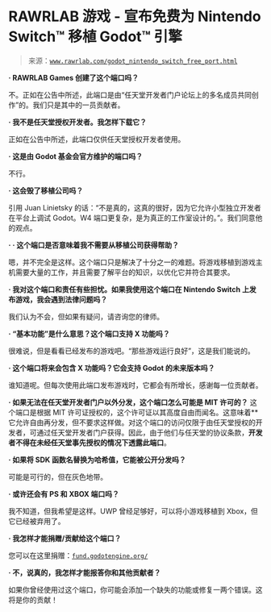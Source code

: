 <!--yml

category: 未分类

date: 2024-05-27 15:03:29

-->

# RAWRLAB 游戏 - 宣布免费为 Nintendo Switch™ 移植 Godot™ 引擎

> 来源：[`www.rawrlab.com/godot_nintendo_switch_free_port.html`](https://www.rawrlab.com/godot_nintendo_switch_free_port.html)

**· RAWRLAB Games 创建了这个端口吗？**

不。正如在公告中所述，此端口是由“任天堂开发者门户论坛上的多名成员共同创作”的。我们只是其中的一员贡献者。

**· 我不是任天堂授权开发者。我怎样下载它？**

正如在公告中所述，此端口仅供任天堂授权开发者使用。

**· 这是由 Godot 基金会官方维护的端口吗？**

不行。

**· 这会毁了移植公司吗？**

引用 Juan Linietsky 的话：“不是真的，这真的很好，因为它允许小型独立开发者在平台上调试 Godot。W4 端口更复杂，是为真正的工作室设计的。”。我们同意他的观点。

**· · 这个端口是否意味着我不需要从移植公司获得帮助？**

嗯，并不完全是这样。这个端口只是解决了十分之一的难题。将游戏移植到游戏主机需要大量的工作，并且需要了解平台的知识，以优化它并符合其要求。

**· 我对这个端口和责任有些担忧。如果我使用这个端口在 Nintendo Switch 上发布游戏，我会遇到法律问题吗？**

我们认为不会，但如果有疑问，请咨询您的律师。

**· “基本功能”是什么意思？这个端口支持 X 功能吗？**

很难说，但是看看已经发布的游戏吧。“那些游戏运行良好”，这是我们能说的。

**· 这个端口将来会包含 X 功能吗？它会支持 Godot 的未来版本吗？**

谁知道呢。但每次使用此端口发布游戏时，它都会有所增长，感谢每一位贡献者。

**· 如果无法在任天堂开发者门户以外分发，这个端口怎么可能是 MIT 许可的？** 这个端口是根据 MIT 许可证授权的，这个许可证以其高度自由而闻名。这意味着**它允许自由再分发，但不要求这样做。对这个端口的访问仅限于由任天堂授权的开发者，可通过任天堂开发者门户获得。因此，由于他们与任天堂的协议条款，**开发者不得在未经任天堂事先授权的情况下透露此端口**。

**· 如果将 SDK 函数名替换为哈希值，它能被公开分发吗？**

可能是可行的，但在灰色地带。

**· 或许还会有 PS 和 XBOX 端口吗？**

我不知道，但我希望是这样。UWP 曾经足够好，可以将小游戏移植到 Xbox，但它已经被弃用了。

**· 我怎样才能捐赠/贡献给这个端口？**

您可以在这里捐赠：[`fund.godotengine.org/`](https://fund.godotengine.org/)

**· 不，说真的，我怎样才能报答你和其他贡献者？**

如果你曾经使用过这个端口，你可能会添加一个缺失的功能或修复一两个错误。这将是你的贡献！
